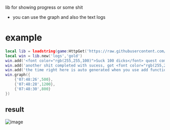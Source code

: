 lib for showing progress or some shit
* you can use the graph and also the text logs

# example
```lua
local lib = loadstring(game:HttpGet('https://raw.githubusercontent.com/loglizzy/graph-logs/main/main.lua'))()
local win = lib.new('logs','gold')
win.add('<font color="rgb(255,255,100)">Suck 100 dicks</font> quest completed, got 500 gold')
win.add('another shit completed with sucess, got <font color="rgb(255,255,100)">700</font> bucks')
win.add('the time right here is auto generated when you use add function')
win.graph({
    {'07:48:26',500},
    {'07:48:28',1200},
    {'07:48:30',800}
})
```
## result
![image](https://user-images.githubusercontent.com/72479668/134770750-9f6124e9-9250-4b3d-a138-2c2ac2b605ea.png)
